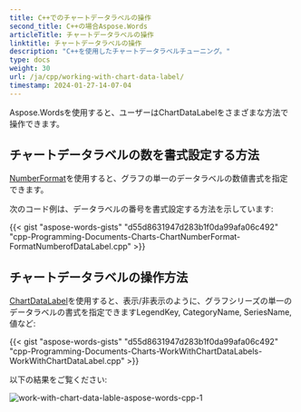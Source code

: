 ```yaml
---
title: C++でのチャートデータラベルの操作
second_title: C++の場合Aspose.Words
articleTitle: チャートデータラベルの操作
linktitle: チャートデータラベルの操作
description: "C++を使用したチャートデータラベルチューニング。"
type: docs
weight: 30
url: /ja/cpp/working-with-chart-data-label/
timestamp: 2024-01-27-14-07-04
---
```


Aspose.Wordsを使用すると、ユーザーはChartDataLabelをさまざまな方法で操作できます。

## チャートデータラベルの数を書式設定する方法

[NumberFormat](https://reference.aspose.com/words/cpp/aspose.words.drawing.charts/chartdatalabel/get_numberformat/)を使用すると、グラフの単一のデータラベルの数値書式を指定できます。

次のコード例は、データラベルの番号を書式設定する方法を示しています:

{{< gist "aspose-words-gists" "d55d8631947d283b1f0da99afa06c492" "cpp-Programming-Documents-Charts-ChartNumberFormat-FormatNumberofDataLabel.cpp" >}}


## チャートデータラベルの操作方法

[ChartDataLabel](https://reference.aspose.com/words/cpp/aspose.words.drawing.charts/chartdatalabel/)を使用すると、表示/非表示のように、グラフシリーズの単一のデータラベルの書式を指定できますLegendKey, CategoryName, SeriesName, 値など:

{{< gist "aspose-words-gists" "d55d8631947d283b1f0da99afa06c492" "cpp-Programming-Documents-Charts-WorkWithChartDataLabels-WorkWithChartDataLabel.cpp" >}}

以下の結果をご覧ください:

![work-with-chart-data-lable-aspose-words-cpp-1](working-with-chart-data-label-1.png)
